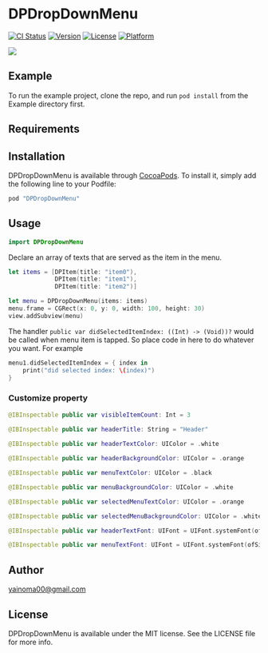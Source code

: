 # DPDropDownMenu

[![CI Status](http://img.shields.io/travis/yainoma00@gmail.com/DPDropDownMenu.svg?style=flat)](https://travis-ci.org/yainoma00@gmail.com/DPDropDownMenu)
[![Version](https://img.shields.io/cocoapods/v/DPDropDownMenu.svg?style=flat)](http://cocoapods.org/pods/DPDropDownMenu)
[![License](https://img.shields.io/cocoapods/l/DPDropDownMenu.svg?style=flat)](http://cocoapods.org/pods/DPDropDownMenu)
[![Platform](https://img.shields.io/cocoapods/p/DPDropDownMenu.svg?style=flat)](http://cocoapods.org/pods/DPDropDownMenu)

![](https://github.com/dave-ios/DPDropDownMenu/blob/master/demo.gif)

## Example

To run the example project, clone the repo, and run `pod install` from the Example directory first.

## Requirements

## Installation

DPDropDownMenu is available through [CocoaPods](http://cocoapods.org). To install
it, simply add the following line to your Podfile:

```ruby
pod "DPDropDownMenu"
```

## Usage
```swift
import DPDropDownMenu
```

Declare an array of texts that are served as the item in the menu.
```swift
let items = [DPItem(title: "item0"),
             DPItem(title: "item1"),
             DPItem(title: "item2")]

let menu = DPDropDownMenu(items: items)
menu.frame = CGRect(x: 0, y: 0, width: 100, height: 30)
view.addSubview(menu)
```
The handler `public var didSelectedItemIndex: ((Int) -> (Void))?` would be called when menu item is tapped. So place code in here to do whatever you want. For example
```swift
menu1.didSelectedItemIndex = { index in
    print("did selected index: \(index)")
}
```
### Customize property
```swift
@IBInspectable public var visibleItemCount: Int = 3
    
@IBInspectable public var headerTitle: String = "Header"

@IBInspectable public var headerTextColor: UIColor = .white 

@IBInspectable public var headerBackgroundColor: UIColor = .orange 

@IBInspectable public var menuTextColor: UIColor = .black 

@IBInspectable public var menuBackgroundColor: UIColor = .white 

@IBInspectable public var selectedMenuTextColor: UIColor = .orange

@IBInspectable public var selectedMenuBackgroundColor: UIColor = .white 

@IBInspectable public var headerTextFont: UIFont = UIFont.systemFont(ofSize: 14) 

@IBInspectable public var menuTextFont: UIFont = UIFont.systemFont(ofSize: 14) 
```
## Author

yainoma00@gmail.com

## License

DPDropDownMenu is available under the MIT license. See the LICENSE file for more info.

